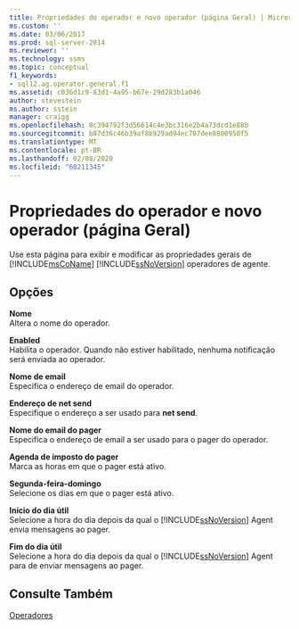 ```yaml
---
title: Propriedades do operador e novo operador (página Geral) | Microsoft Docs
ms.custom: ''
ms.date: 03/06/2017
ms.prod: sql-server-2014
ms.reviewer: ''
ms.technology: ssms
ms.topic: conceptual
f1_keywords:
- sql12.ag.operator.general.f1
ms.assetid: c036d1c9-83d1-4a95-b67e-29d283b1a046
author: stevestein
ms.author: sstein
manager: craigg
ms.openlocfilehash: 8c394792f3d56614c4e3bc316e2b4a73dcd1e88b
ms.sourcegitcommit: b87d36c46b39af8b929ad94ec707dee8800950f5
ms.translationtype: MT
ms.contentlocale: pt-BR
ms.lasthandoff: 02/08/2020
ms.locfileid: "68211345"
---
```

# <a name="operator-properties-and-new-operator-general-page"></a>Propriedades do operador e novo operador (página Geral)
  Use esta página para exibir e modificar as propriedades gerais de [!INCLUDE[msCoName](../../includes/msconame-md.md)] [!INCLUDE[ssNoVersion](../../includes/ssnoversion-md.md)] operadores de agente.  
  
## <a name="options"></a>Opções  
 **Nome**  
 Altera o nome do operador.  
  
 **Enabled**  
 Habilita o operador. Quando não estiver habilitado, nenhuma notificação será enviada ao operador.  
  
 **Nome de email**  
 Especifica o endereço de email do operador.  
  
 **Endereço de net send**  
 Especifique o endereço a ser usado para **net send**.  
  
 **Nome do email do pager**  
 Especifica o endereço de email a ser usado para o pager do operador.  
  
 **Agenda de imposto do pager**  
 Marca as horas em que o pager está ativo.  
  
 **Segunda-feira-domingo**  
 Selecione os dias em que o pager está ativo.  
  
 **Início do dia útil**  
 Selecione a hora do dia depois da qual o [!INCLUDE[ssNoVersion](../../includes/ssnoversion-md.md)] Agent envia mensagens ao pager.  
  
 **Fim do dia útil**  
 Selecione a hora do dia depois da qual o [!INCLUDE[ssNoVersion](../../includes/ssnoversion-md.md)] Agent para de enviar mensagens ao pager.  
  
## <a name="see-also"></a>Consulte Também  
 [Operadores](operators.md)  
  
  

